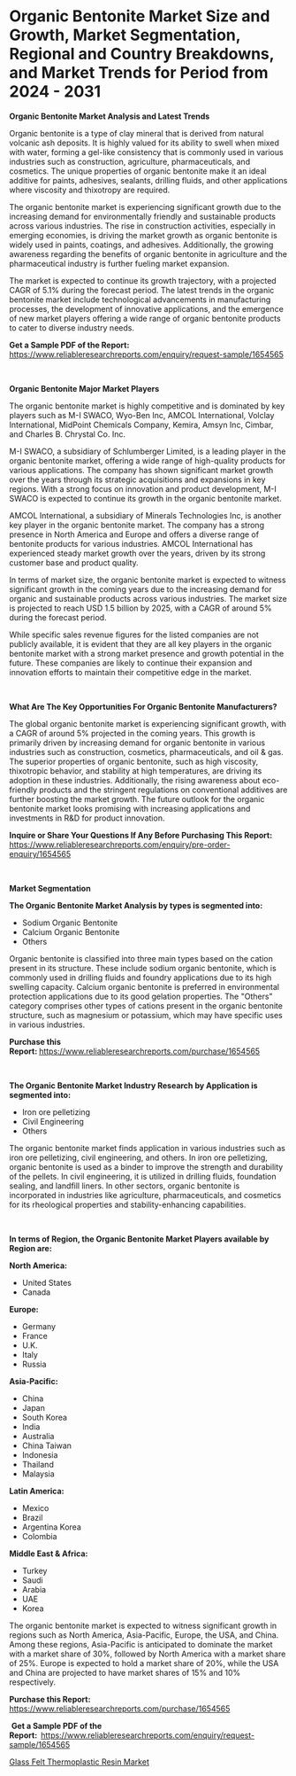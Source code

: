 <p><h1>Organic Bentonite Market Size and Growth, Market Segmentation, Regional and Country Breakdowns, and Market Trends for Period from 2024 -  2031</h1></p><p><strong>Organic Bentonite Market Analysis and Latest Trends</strong></p>
<p><p>Organic bentonite is a type of clay mineral that is derived from natural volcanic ash deposits. It is highly valued for its ability to swell when mixed with water, forming a gel-like consistency that is commonly used in various industries such as construction, agriculture, pharmaceuticals, and cosmetics. The unique properties of organic bentonite make it an ideal additive for paints, adhesives, sealants, drilling fluids, and other applications where viscosity and thixotropy are required.</p><p>The organic bentonite market is experiencing significant growth due to the increasing demand for environmentally friendly and sustainable products across various industries. The rise in construction activities, especially in emerging economies, is driving the market growth as organic bentonite is widely used in paints, coatings, and adhesives. Additionally, the growing awareness regarding the benefits of organic bentonite in agriculture and the pharmaceutical industry is further fueling market expansion.</p><p>The market is expected to continue its growth trajectory, with a projected CAGR of 5.1% during the forecast period. The latest trends in the organic bentonite market include technological advancements in manufacturing processes, the development of innovative applications, and the emergence of new market players offering a wide range of organic bentonite products to cater to diverse industry needs.</p></p>
<p><strong>Get a Sample PDF of the Report:&nbsp;</strong> <a href="https://www.reliableresearchreports.com/enquiry/request-sample/1654565">https://www.reliableresearchreports.com/enquiry/request-sample/1654565</a></p>
<p>&nbsp;</p>
<p><strong>Organic Bentonite Major Market Players</strong></p>
<p><p>The organic bentonite market is highly competitive and is dominated by key players such as M-I SWACO, Wyo-Ben Inc, AMCOL International, Volclay International, MidPoint Chemicals Company, Kemira, Amsyn Inc, Cimbar, and Charles B. Chrystal Co. Inc.</p><p>M-I SWACO, a subsidiary of Schlumberger Limited, is a leading player in the organic bentonite market, offering a wide range of high-quality products for various applications. The company has shown significant market growth over the years through its strategic acquisitions and expansions in key regions. With a strong focus on innovation and product development, M-I SWACO is expected to continue its growth in the organic bentonite market.</p><p>AMCOL International, a subsidiary of Minerals Technologies Inc, is another key player in the organic bentonite market. The company has a strong presence in North America and Europe and offers a diverse range of bentonite products for various industries. AMCOL International has experienced steady market growth over the years, driven by its strong customer base and product quality.</p><p>In terms of market size, the organic bentonite market is expected to witness significant growth in the coming years due to the increasing demand for organic and sustainable products across various industries. The market size is projected to reach USD 1.5 billion by 2025, with a CAGR of around 5% during the forecast period.</p><p>While specific sales revenue figures for the listed companies are not publicly available, it is evident that they are all key players in the organic bentonite market with a strong market presence and growth potential in the future. These companies are likely to continue their expansion and innovation efforts to maintain their competitive edge in the market.</p></p>
<p>&nbsp;</p>
<p><strong>What Are The Key Opportunities For Organic Bentonite Manufacturers?</strong></p>
<p><p>The global organic bentonite market is experiencing significant growth, with a CAGR of around 5% projected in the coming years. This growth is primarily driven by increasing demand for organic bentonite in various industries such as construction, cosmetics, pharmaceuticals, and oil & gas. The superior properties of organic bentonite, such as high viscosity, thixotropic behavior, and stability at high temperatures, are driving its adoption in these industries. Additionally, the rising awareness about eco-friendly products and the stringent regulations on conventional additives are further boosting the market growth. The future outlook for the organic bentonite market looks promising with increasing applications and investments in R&D for product innovation.</p></p>
<p><strong>Inquire or Share Your Questions If Any Before Purchasing This Report:</strong> <a href="https://www.reliableresearchreports.com/enquiry/pre-order-enquiry/1654565">https://www.reliableresearchreports.com/enquiry/pre-order-enquiry/1654565</a></p>
<p>&nbsp;</p>
<p><strong>Market Segmentation</strong></p>
<p><strong>The Organic Bentonite Market Analysis by types is segmented into:</strong></p>
<p><ul><li>Sodium Organic Bentonite</li><li>Calcium Organic Bentonite</li><li>Others</li></ul></p>
<p><p>Organic bentonite is classified into three main types based on the cation present in its structure. These include sodium organic bentonite, which is commonly used in drilling fluids and foundry applications due to its high swelling capacity. Calcium organic bentonite is preferred in environmental protection applications due to its good gelation properties. The "Others" category comprises other types of cations present in the organic bentonite structure, such as magnesium or potassium, which may have specific uses in various industries.</p></p>
<p><strong>Purchase this Report:&nbsp;</strong><a href="https://www.reliableresearchreports.com/purchase/1654565">https://www.reliableresearchreports.com/purchase/1654565</a></p>
<p>&nbsp;</p>
<p><strong>The Organic Bentonite Market Industry Research by Application is segmented into:</strong></p>
<p><ul><li>Iron ore pelletizing</li><li>Civil Engineering</li><li>Others</li></ul></p>
<p><p>The organic bentonite market finds application in various industries such as iron ore pelletizing, civil engineering, and others. In iron ore pelletizing, organic bentonite is used as a binder to improve the strength and durability of the pellets. In civil engineering, it is utilized in drilling fluids, foundation sealing, and landfill liners. In other sectors, organic bentonite is incorporated in industries like agriculture, pharmaceuticals, and cosmetics for its rheological properties and stability-enhancing capabilities.</p></p>
<p>&nbsp;</p>
<p><strong>In terms of Region, the Organic Bentonite Market Players available by Region are:</strong></p>
<p>
    <p> <strong> North America: </strong>
        <ul>
            <li>United States</li>
            <li>Canada</li>
        </ul>
        </p> 
    <p> <strong> Europe: </strong>
        <ul>
            <li>Germany</li>
            <li>France</li>
            <li>U.K.</li>
            <li>Italy</li>
            <li>Russia</li>
        </ul>
        </p> 
    <p> <strong> Asia-Pacific: </strong>
        <ul>
            <li>China</li>
            <li>Japan</li>
            <li>South Korea</li>
            <li>India</li>
            <li>Australia</li>
            <li>China Taiwan</li>
            <li>Indonesia</li>
            <li>Thailand</li>
            <li>Malaysia</li>
        </ul>
        </p> 
    <p> <strong> Latin America: </strong>
        <ul>
            <li>Mexico</li>
            <li>Brazil</li>
            <li>Argentina Korea</li>
            <li>Colombia</li>
        </ul>
        </p> 
    <p> <strong> Middle East & Africa: </strong>
        <ul>
            <li>Turkey</li>
            <li>Saudi</li>
            <li>Arabia</li>
            <li>UAE</li>
            <li>Korea</li>
        </ul>
    </p>
    </p>
<p><p>The organic bentonite market is expected to witness significant growth in regions such as North America, Asia-Pacific, Europe, the USA, and China. Among these regions, Asia-Pacific is anticipated to dominate the market with a market share of 30%, followed by North America with a market share of 25%. Europe is expected to hold a market share of 20%, while the USA and China are projected to have market shares of 15% and 10% respectively.</p></p>
<p><strong>Purchase this Report: </strong><a href="https://www.reliableresearchreports.com/purchase/1654565">https://www.reliableresearchreports.com/purchase/1654565</a></p>
<p>&nbsp;<strong>Get a Sample PDF of the Report:&nbsp;&nbsp;</strong><a href="https://www.reliableresearchreports.com/enquiry/request-sample/1654565">https://www.reliableresearchreports.com/enquiry/request-sample/1654565</a></p>
<p><strong></strong></p>
<p><p><a href="https://noble-drawer-34c.notion.site/Glass-Felt-Thermoplastic-Resin-Market-A-Comprehensive-Report-of-its-Market-Share-Growth-Trends-20-591adf33d3ec4e2aa5dd319715762675">Glass Felt Thermoplastic Resin Market</a></p></p>